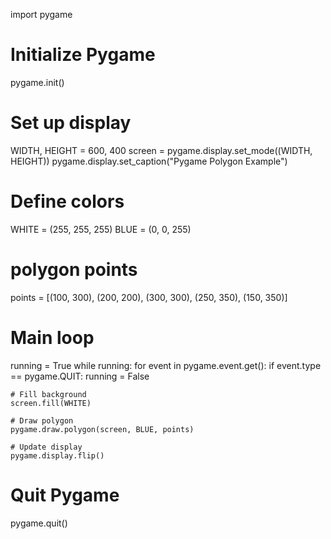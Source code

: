 import pygame

# Initialize Pygame
pygame.init()

# Set up display
WIDTH, HEIGHT = 600, 400
screen = pygame.display.set_mode((WIDTH, HEIGHT))
pygame.display.set_caption("Pygame Polygon Example")

# Define colors
WHITE = (255, 255, 255)
BLUE = (0, 0, 255)

#  polygon points
points = [(100, 300), (200, 200), (300, 300), (250, 350), (150, 350)]

# Main loop
running = True
while running:
    for event in pygame.event.get():
        if event.type == pygame.QUIT:
            running = False
    
    # Fill background
    screen.fill(WHITE)
    
    # Draw polygon
    pygame.draw.polygon(screen, BLUE, points)
    
    # Update display
    pygame.display.flip()

# Quit Pygame
pygame.quit()
